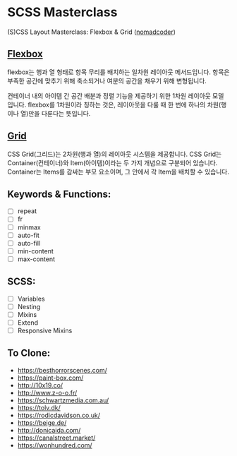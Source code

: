# SCSS Masterclass

(S)CSS Layout Masterclass: Flexbox & Grid ([nomadcoder](https://nomadcoders.co/css-layout-masterclass))

## [Flexbox](./flexbox)

flexbox는 행과 열 형태로 항목 무리를 배치하는 일차원 레이아웃 메서드입니다.
항목은 부족한 공간에 맞추기 위해 축소되거나 여분의 공간을 채우기 위해 변형됩니다.

컨테이너 내의 아이템 간 공간 배분과 정렬 기능을 제공하기 위한 1차원 레이아웃 모델 입니다.
flexbox를 1차원이라 칭하는 것은, 레이아웃을 다룰 때 한 번에 하나의 차원(행이나 열)만을 다룬다는 뜻입니다.

## [Grid](./grid)

CSS Grid(그리드)는 2차원(행과 열)의 레이아웃 시스템을 제공합니다.
CSS Grid는 Container(컨테이너)와 Item(아이템)이라는 두 가지 개념으로 구분되어 있습니다. Container는 Items를 감싸는 부모 요소이며, 그 안에서 각 Item을 배치할 수 있습니다.

## Keywords & Functions:

- [ ] repeat
- [ ] fr
- [ ] minmax
- [ ] auto-fit
- [ ] auto-fill
- [ ] min-content
- [ ] max-content

## SCSS:

- [ ] Variables
- [ ] Nesting
- [ ] Mixins
- [ ] Extend
- [ ] Responsive Mixins

## To Clone:

- https://besthorrorscenes.com/
- https://paint-box.com/
- http://10x19.co/
- http://www.z-o-o.fr/
- https://schwartzmedia.com.au/
- https://tolv.dk/
- https://rodicdavidson.co.uk/
- https://beige.de/
- http://donicaida.com/
- https://canalstreet.market/
- https://wonhundred.com/
